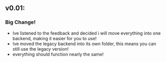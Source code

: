 ## v0.01:
### Big Change!
- Ive listened to the feedback and decided i will move everything into one backend, making it easier for you to use!
- Ive moved the legacy backend into its own folder, this means you can still use the legacy version!
- everything should function nearly the same!